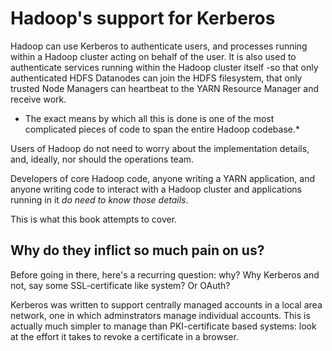 <!---
  Licensed under the Apache License, Version 2.0 (the "License");
  you may not use this file except in compliance with the License.
  You may obtain a copy of the License at
  
   http://www.apache.org/licenses/LICENSE-2.0
  
  Unless required by applicable law or agreed to in writing, software
  distributed under the License is distributed on an "AS IS" BASIS,
  WITHOUT WARRANTIES OR CONDITIONS OF ANY KIND, either express or implied.
  See the License for the specific language governing permissions and
  limitations under the License. See accompanying LICENSE file.
-->

# Hadoop's support for Kerberos

Hadoop can use Kerberos to authenticate users, and processes running within a
Hadoop cluster acting on behalf of the user. It is also used to authenticate services running
within the Hadoop cluster itself -so that only authenticated HDFS Datanodes can join the HDFS
filesystem, that only trusted Node Managers can heartbeat to the YARN Resource Manager and
receive work.

* The exact means by which all this is done is one of the most complicated pieces of code to span the
entire Hadoop codebase.*
 
Users of Hadoop do not need to worry about the implementation details, and, ideally, nor should
the operations team.

Developers of core Hadoop code, anyone writing a YARN application, and anyone writing code
to interact with a Hadoop cluster and applications running in it *do need to know those details*.

This is what this book attempts to cover.

## Why do they inflict so much pain on us?

Before going in there, here's a recurring question: why? Why Kerberos and not, say some
SSL-certificate like system? Or OAuth?

Kerberos was written to support centrally managed accounts in a local area network, one in
which adminstrators manage individual accounts. This is actually much simpler to manage than
PKI-certificate based systems: look at the effort it takes to revoke a certificate in a browser.
